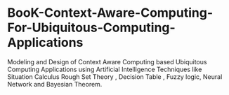 # BooK-Context-Aware-Computing-For-Ubiquitous-Computing-Applications
Modeling and Design of Context Aware Computing based Ubiquitous Computing Applications using Artificial Intelligence Techniques like Situation Calculus Rough Set Theory , Decision Table , Fuzzy logic, Neural Network and Bayesian Theorem.
